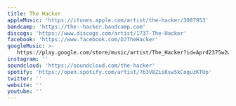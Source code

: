 ```yaml
---
title: The Hacker
appleMusic: 'https://itunes.apple.com/artist/the-hacker/3087953'
bandcamp: 'https://the--hacker.bandcamp.com'
discogs: 'https://www.discogs.com/artist/1737-The-Hacker'
facebook: 'https://www.facebook.com/DJTheHacker'
googleMusic: >-
   https://play.google.com/store/music/artist/The_Hacker?id=Aprd2375w2wj3to463y63vcn7ay
instagram: ''
soundcloud: 'https://soundcloud.com/the-hacker'
spotify: 'https://open.spotify.com/artist/763V8ZisRsw5kCoquzKTUp'
twitter: ''
website: ''
youtube: ''
---
```

